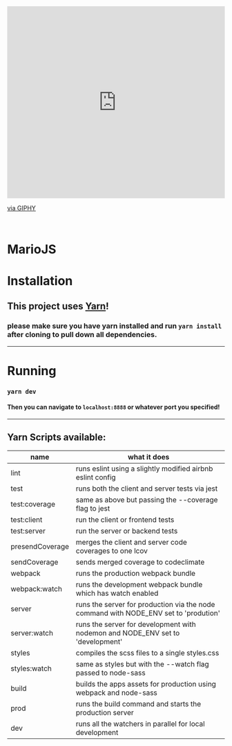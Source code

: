 <p align="center">
<div style="width:100%;height:0;padding-bottom:88%;position:relative;"><iframe src="https://giphy.com/embed/9m5a3Tdw8dWKs" width="100%" height="100%" style="position:absolute" frameBorder="0" class="giphy-embed" allowFullScreen></iframe></div><p><a href="https://giphy.com/gifs/mario-shrooms-9m5a3Tdw8dWKs">via GIPHY</a></p>
  <br>
</p>

# MarioJS

# Installation
## This project uses [Yarn](https://yarnpkg.com/lang/en/docs/install/)!
### please make sure you have yarn installed and run ``` yarn install ``` after cloning to pull down all dependencies.

---

# Running
### ``` yarn dev ```

#### Then you can navigate to `localhost:8888` or whatever port you specified!

---

## Yarn Scripts available: 
| name | what it does | 
| --- | --- |
| lint | runs eslint using a slightly modified airbnb eslint config |
| test | runs both the client and server tests via jest |
| test:coverage | same as above but passing the --coverage flag to jest |
| test:client | run the client or frontend tests |
| test:server | run the server or backend tests |
| presendCoverage | merges the client and server code coverages to one lcov |
| sendCoverage | sends merged coverage to codeclimate |
| webpack | runs the production webpack bundle |
| webpack:watch | runs the development webpack bundle which has watch enabled |
| server | runs the server for production via the node command with NODE_ENV set to 'prodution' |
| server:watch | runs the server for development with nodemon and NODE_ENV set to 'development' |
| styles | compiles the scss files to a single styles.css |
| styles:watch | same as styles but with the --watch flag passed to node-sass |
| build | builds the apps assets for production using webpack and node-sass |
| prod | runs the build command and starts the production server |
| dev | runs all the watchers in parallel for local development |
